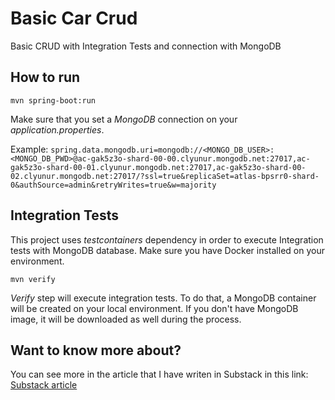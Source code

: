 # Basic Car Crud

Basic CRUD with Integration Tests and connection with MongoDB

## How to run

``mvn spring-boot:run``

Make sure that you set a *MongoDB* connection on your _application.properties_.

Example: 
``spring.data.mongodb.uri=mongodb://<MONGO_DB_USER>:<MONGO_DB_PWD>@ac-gak5z3o-shard-00-00.clyunur.mongodb.net:27017,ac-gak5z3o-shard-00-01.clyunur.mongodb.net:27017,ac-gak5z3o-shard-00-02.clyunur.mongodb.net:27017/?ssl=true&replicaSet=atlas-bpsrr0-shard-0&authSource=admin&retryWrites=true&w=majority``

## Integration Tests

This project uses _testcontainers_ dependency in order to execute Integration tests with MongoDB database.
Make sure you have Docker installed on your environment.

``mvn verify``

_Verify_ step will execute integration tests. To do that, a MongoDB container will be created on your local environment. If you don't have MongoDB image, it will be downloaded as well during the process. 

## Want to know more about?

You can see more in the article that I have writen in Substack in this link: [Substack article](https://bevilacqua96.substack.com/p/initialize-and-test-integration-between)
